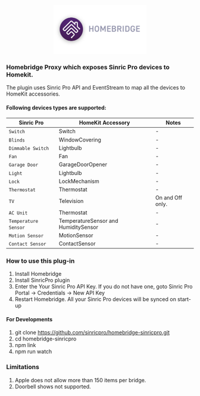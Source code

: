 <p align="center">

<img src="https://github.com/homebridge/branding/blob/latest/logos/homebridge-wordmark-logo-horizontal.png" width="250">

</p>

### Homebridge Proxy which exposes Sinric Pro devices to Homekit.

The plugin uses Sinric Pro API and EventStream to map all the devices to HomeKit accessories.

#### Following devices types are supported:

|Sinric Pro |HomeKit Accessory |Notes
|---        |---               |--- 
| `Switch` | Switch | -
| `Blinds` | WindowCovering | -
| `Dimmable Switch` | Lightbulb | -
| `Fan` | Fan | -
| `Garage Door` | GarageDoorOpener | -
| `Light` | Lightbulb | -
| `Lock` | LockMechanism | -
| `Thermostat` | Thermostat | -
| `TV` | Television | On and Off only.
| `AC Unit` | Thermostat | -
| `Temperature Sensor` | TemperatureSensor and HumiditySensor | -
| `Motion Sensor` | MotionSensor | - 
| `Contact Sensor` | ContactSensor | - 

### How to use this plug-in

1. Install Homebridge
2. Install SinricPro plugin
3. Enter the Your Sinric Pro API Key. If you do not have one, goto Sinric Pro Portal -> Credentials -> New API Key
4. Restart Homebridge. All your Sinric Pro devices will be synced on start-up

#### For Developments

1. git clone https://github.com/sinricpro/homebridge-sinricpro.git
2. cd homebridge-sinricpro
3. npm link
4. npm run watch

### Limitations

1. Apple does not allow more than 150 items per bridge.
2. Doorbell shows not supported.
